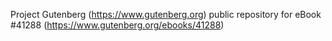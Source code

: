 Project Gutenberg (https://www.gutenberg.org) public repository for eBook #41288 (https://www.gutenberg.org/ebooks/41288)
